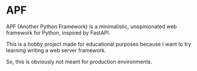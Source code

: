 # APF

APF (Another Python Framework) is a minimalistic, unopinionated web framework for Python, inspired by FastAPI.

This is a hobby project made for educational purposes because I want to try learning writing a web server framework.

So, this is obviously not meant for production environments.
